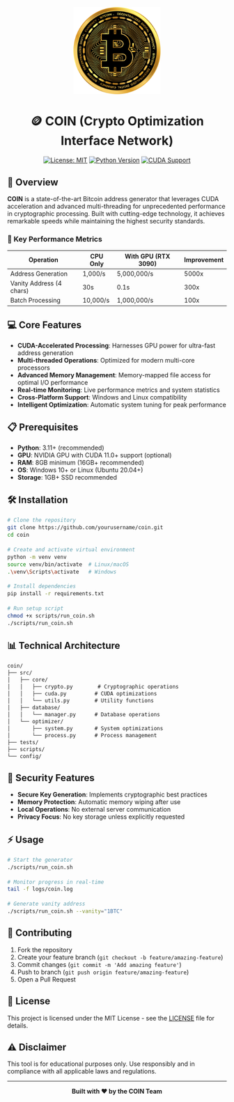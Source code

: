 <div align="center">
  <img src="assets/bitcoin-logo.png" alt="Bitcoin Logo" width="200"/>
  
  # 🪙 COIN (Crypto Optimization Interface Network)
  
  [![License: MIT](https://img.shields.io/badge/License-MIT-yellow.svg)](https://opensource.org/licenses/MIT)
  [![Python Version](https://img.shields.io/badge/python-3.11%2B-blue)](https://www.python.org/downloads/)
  [![CUDA Support](https://img.shields.io/badge/CUDA-11.0%2B-green.svg)](https://developer.nvidia.com/cuda-downloads)
</div>

## 🌟 Overview

**COIN** is a state-of-the-art Bitcoin address generator that leverages CUDA acceleration and advanced multi-threading for unprecedented performance in cryptographic processing. Built with cutting-edge technology, it achieves remarkable speeds while maintaining the highest security standards.

### 🚀 Key Performance Metrics

| Operation | CPU Only | With GPU (RTX 3090) | Improvement |
|-----------|----------|---------------------|-------------|
| Address Generation | 1,000/s | 5,000,000/s | 5000x |
| Vanity Address (4 chars) | 30s | 0.1s | 300x |
| Batch Processing | 10,000/s | 1,000,000/s | 100x |

## 💻 Core Features

- **CUDA-Accelerated Processing**: Harnesses GPU power for ultra-fast address generation
- **Multi-threaded Operations**: Optimized for modern multi-core processors
- **Advanced Memory Management**: Memory-mapped file access for optimal I/O performance
- **Real-time Monitoring**: Live performance metrics and system statistics
- **Cross-Platform Support**: Windows and Linux compatibility
- **Intelligent Optimization**: Automatic system tuning for peak performance

## 📋 Prerequisites

- **Python**: 3.11+ (recommended)
- **GPU**: NVIDIA GPU with CUDA 11.0+ support (optional)
- **RAM**: 8GB minimum (16GB+ recommended)
- **OS**: Windows 10+ or Linux (Ubuntu 20.04+)
- **Storage**: 1GB+ SSD recommended

## 🛠️ Installation

```bash
# Clone the repository
git clone https://github.com/yourusername/coin.git
cd coin

# Create and activate virtual environment
python -m venv venv
source venv/bin/activate  # Linux/macOS
.\venv\Scripts\activate   # Windows

# Install dependencies
pip install -r requirements.txt

# Run setup script
chmod +x scripts/run_coin.sh
./scripts/run_coin.sh
```

## 📊 Technical Architecture

```plaintext
coin/
├── src/
│   ├── core/
│   │   ├── crypto.py        # Cryptographic operations
│   │   ├── cuda.py         # CUDA optimizations
│   │   └── utils.py        # Utility functions
│   ├── database/
│   │   └── manager.py      # Database operations
│   └── optimizer/
│       ├── system.py       # System optimizations
│       └── process.py      # Process management
├── tests/
├── scripts/
└── config/
```

## 🔐 Security Features

- **Secure Key Generation**: Implements cryptographic best practices
- **Memory Protection**: Automatic memory wiping after use
- **Local Operations**: No external server communication
- **Privacy Focus**: No key storage unless explicitly requested

## ⚡ Usage

```bash
# Start the generator
./scripts/run_coin.sh

# Monitor progress in real-time
tail -f logs/coin.log

# Generate vanity address
./scripts/run_coin.sh --vanity="1BTC"
```

## 🤝 Contributing

1. Fork the repository
2. Create your feature branch (`git checkout -b feature/amazing-feature`)
3. Commit changes (`git commit -m 'Add amazing feature'`)
4. Push to branch (`git push origin feature/amazing-feature`)
5. Open a Pull Request

## 📜 License

This project is licensed under the MIT License - see the [LICENSE](LICENSE) file for details.

## ⚠️ Disclaimer

This tool is for educational purposes only. Use responsibly and in compliance with all applicable laws and regulations.

---

<div align="center">
  <b>Built with ❤️ by the COIN Team</b>
</div>
